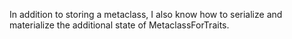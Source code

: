 In addition to storing a metaclass, I also know how to serialize and materialize the additional state of MetaclassForTraits.